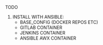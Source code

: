 TODO

1. INSTALL WITH ANSIBLE:
    - BASE_CONFIG (DOCKER REPOS ETC)
    - GITLAB CONTAINER
    - JENKINS CONTAINER
    - ANSIBLE AWX CONTAINER

